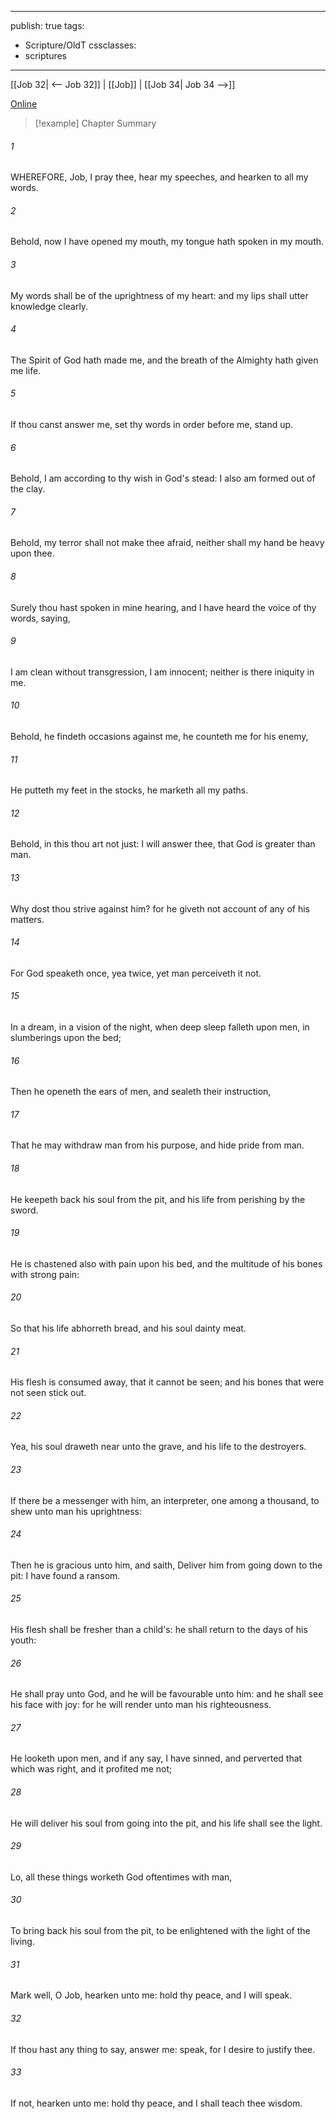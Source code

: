 

---
publish: true
tags:
  - Scripture/OldT
cssclasses:
  - scriptures
---
[[Job 32| <-- Job 32]] | [[Job]] | [[Job 34| Job 34 -->]]

[Online](https://churchofjesuschrist.org/study/scriptures/ot/job/33?lang=eng)

>[!example] Chapter Summary
>
###### 1
WHEREFORE, Job, I pray thee, hear my speeches, and hearken to all my words.
###### 2
Behold, now I have opened my mouth, my tongue hath spoken in my mouth.
###### 3
My words shall be of the uprightness of my heart: and my lips shall utter knowledge clearly.
###### 4
The Spirit of God hath made me, and the breath of the Almighty hath given me life.
###### 5
If thou canst answer me, set thy words in order before me, stand up.
###### 6
Behold, I am according to thy wish in God's stead: I also am formed out of the clay.
###### 7
Behold, my terror shall not make thee afraid, neither shall my hand be heavy upon thee.
###### 8
Surely thou hast spoken in mine hearing, and I have heard the voice of thy words, saying,
###### 9
I am clean without transgression, I am innocent; neither is there iniquity in me.
###### 10
Behold, he findeth occasions against me, he counteth me for his enemy,
###### 11
He putteth my feet in the stocks, he marketh all my paths.
###### 12
Behold, in this thou art not just: I will answer thee, that God is greater than man.
###### 13
Why dost thou strive against him?  for he giveth not account of any of his matters.
###### 14
For God speaketh once, yea twice, yet man perceiveth it not.
###### 15
In a dream, in a vision of the night, when deep sleep falleth upon men, in slumberings upon the bed;
###### 16
Then he openeth the ears of men, and sealeth their instruction,
###### 17
That he may withdraw man from his purpose, and hide pride from man.
###### 18
He keepeth back his soul from the pit, and his life from perishing by the sword.
###### 19
He is chastened also with pain upon his bed, and the multitude of his bones with strong pain:
###### 20
So that his life abhorreth bread, and his soul dainty meat.
###### 21
His flesh is consumed away, that it cannot be seen; and his bones that were not seen stick out.
###### 22
Yea, his soul draweth near unto the grave, and his life to the destroyers.
###### 23
If there be a messenger with him, an interpreter, one among a thousand, to shew unto man his uprightness:
###### 24
Then he is gracious unto him, and saith, Deliver him from going down to the pit: I have found a ransom.
###### 25
His flesh shall be fresher than a child's: he shall return to the days of his youth:
###### 26
He shall pray unto God, and he will be favourable unto him: and he shall see his face with joy: for he will render unto man his righteousness.
###### 27
He looketh upon men, and if any say, I have sinned, and perverted that which was right, and it profited me not;
###### 28
He will deliver his soul from going into the pit, and his life shall see the light.
###### 29
Lo, all these things worketh God oftentimes with man,
###### 30
To bring back his soul from the pit, to be enlightened with the light of the living.
###### 31
Mark well, O Job, hearken unto me: hold thy peace, and I will speak.
###### 32
If thou hast any thing to say, answer me: speak, for I desire to justify thee.
###### 33
If not, hearken unto me: hold thy peace, and I shall teach thee wisdom.



